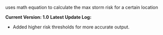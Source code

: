 uses math equation to calculate the max storm risk for a certain location

**Current Version: 1.0**
**Latest Update Log:**
- Added higher risk thresholds for more accurate output.
